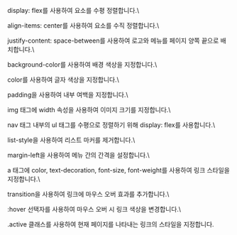 display: flex를 사용하여 요소를 수평 정렬합니다.\

align-items: center를 사용하여 요소를 수직 정렬합니다.\

justify-content: space-between를 사용하여 로고와 메뉴를 페이지 양쪽 끝으로 배치합니다.\

background-color를 사용하여 배경 색상을 지정합니다.\

color를 사용하여 글자 색상을 지정합니다.\

padding을 사용하여 내부 여백을 지정합니다.\

img 태그에 width 속성을 사용하여 이미지 크기를 지정합니다.\

nav 태그 내부의 ul 태그를 수평으로 정렬하기 위해 display: flex를 사용합니다.\

list-style을 사용하여 리스트 마커를 제거합니다.\

margin-left을 사용하여 메뉴 간의 간격을 설정합니다.\

a 태그에 color, text-decoration, font-size, font-weight를 사용하여 링크 스타일을 지정합니다.\

transition을 사용하여 링크에 마우스 오버 효과를 추가합니다.\

:hover 선택자를 사용하여 마우스 오버 시 링크 색상을 변경합니다.\

.active 클래스를 사용하여 현재 페이지를 나타내는 링크의 스타일을 지정합니다.
